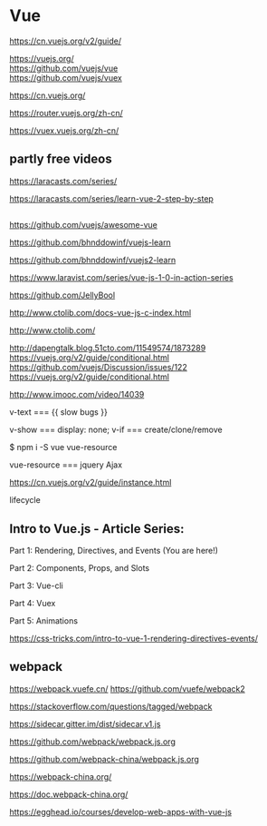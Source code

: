# Vue  


https://cn.vuejs.org/v2/guide/


https://vuejs.org/  
https://github.com/vuejs/vue  
https://github.com/vuejs/vuex  


https://cn.vuejs.org/  

https://router.vuejs.org/zh-cn/   

https://vuex.vuejs.org/zh-cn/  



## partly free videos  

https://laracasts.com/series/

https://laracasts.com/series/learn-vue-2-step-by-step


##  

https://github.com/vuejs/awesome-vue  

https://github.com/bhnddowinf/vuejs-learn  

https://github.com/bhnddowinf/vuejs2-learn  



https://www.laravist.com/series/vue-js-1-0-in-action-series  

https://github.com/JellyBool  

http://www.ctolib.com/docs-vue-js-c-index.html  


http://www.ctolib.com/  





http://dapengtalk.blog.51cto.com/11549574/1873289
https://vuejs.org/v2/guide/conditional.html
https://github.com/vuejs/Discussion/issues/122
https://vuejs.org/v2/guide/conditional.html


http://www.imooc.com/video/14039



v-text === {{ slow bugs }}

v-show === display: none;
v-if === create/clone/remove


$ npm i -S vue vue-resource


vue-resource === jquery Ajax





https://cn.vuejs.org/v2/guide/instance.html

lifecycle




## Intro to Vue.js - Article Series:


Part 1: Rendering, Directives, and Events (You are here!)

Part 2: Components, Props, and Slots

Part 3: Vue-cli

Part 4: Vuex

Part 5: Animations


https://css-tricks.com/intro-to-vue-1-rendering-directives-events/






## webpack


https://webpack.vuefe.cn/
https://github.com/vuefe/webpack2


https://stackoverflow.com/questions/tagged/webpack

https://sidecar.gitter.im/dist/sidecar.v1.js



https://github.com/webpack/webpack.js.org

https://github.com/webpack-china/webpack.js.org



https://webpack-china.org/

https://doc.webpack-china.org/










https://egghead.io/courses/develop-web-apps-with-vue-js



















